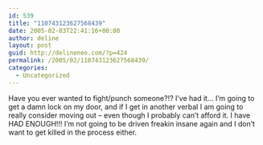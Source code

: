 ```yaml
---
id: 539
title: "110743123627568439"
date: 2005-02-03T22:41:16+00:00
author: deline
layout: post
guid: http://delineneo.com/?p=424
permalink: /2005/02/110743123627568439/
categories:
  - Uncategorized
---
```

Have you ever wanted to fight/punch someone?!? I&#8217;ve had it&#8230; I&#8217;m going to get a damn lock on my door, and if I get in another verbal I am going to really consider moving out &#8211; even though I probably can&#8217;t afford it. I have HAD ENOUGH!!! I&#8217;m not going to be driven freakin insane again and I don&#8217;t want to get killed in the process either.
